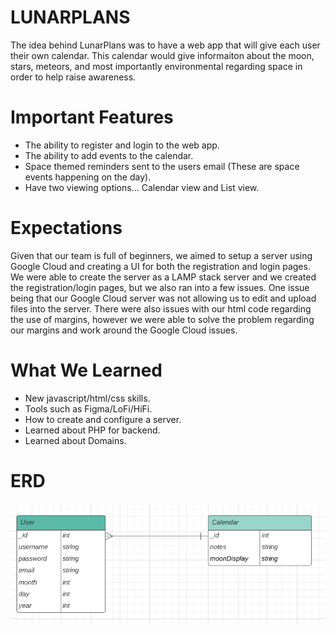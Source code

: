 # LUNARPLANS

The idea behind LunarPlans was to have a web app that will give each user their own calendar. This calendar would give informaiton about the moon, stars, meteors, and most importantly environmental regarding space in order to help raise awareness. 

# Important Features

  - The ability to register and login to the web app.
  - The ability to add events to the calendar.
  - Space themed reminders sent to the users email (These are space events happening on the day).
  - Have two viewing options... Calendar view and List view.

# Expectations

Given that our team is full of beginners, we aimed to setup a server using Google Cloud and creating a UI for both the registration and login pages. We were able to create the server as a LAMP stack server and we created the registration/login pages, but we also ran into a few issues. One issue being that our Google Cloud server was not allowing us to edit and upload files into the server. There were also issues with our html code regarding the use of margins, however we were able to solve the problem regarding our margins and work around the Google Cloud issues.

# What We Learned

  - New javascript/html/css skills.
  - Tools such as Figma/LoFi/HiFi.
  - How to create and configure a server.
  - Learned about PHP for backend.
  - Learned about Domains.

# ERD

![alt text](https://github.com/RuthShryock/Hackathon2021/blob/main/ERD.png)
